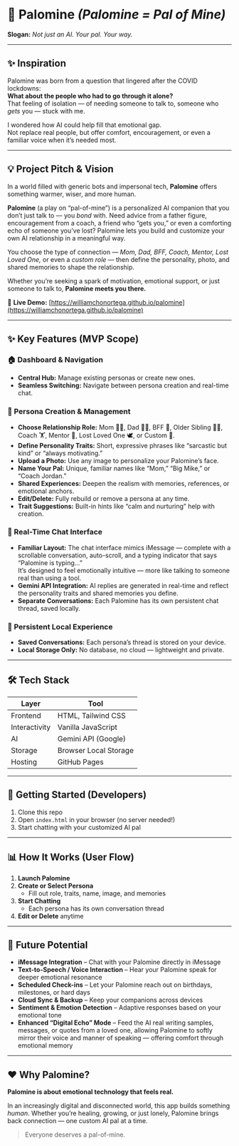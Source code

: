 # 🤖 **Palomine *(Palomine = Pal of Mine)***

**Slogan:** *Not just an AI. Your pal. Your way.*

---

## ✨ Inspiration

Palomine was born from a question that lingered after the COVID lockdowns:  
**What about the people who had to go through it alone?**  
That feeling of isolation — of needing someone to talk to, someone who *gets* you — stuck with me.  

I wondered how AI could help fill that emotional gap.  
Not replace real people, but offer comfort, encouragement, or even a familiar voice when it’s needed most.

---

## 💡 Project Pitch & Vision

In a world filled with generic bots and impersonal tech, **Palomine** offers something warmer, wiser, and more human.

**Palomine** (a play on “pal-of-mine”) is a personalized AI companion that you don’t just talk to — you *bond* with. Need advice from a father figure, encouragement from a coach, a friend who “gets you,” or even a comforting echo of someone you’ve lost? Palomine lets you build and customize your own AI relationship in a meaningful way.

You choose the type of connection — *Mom, Dad, BFF, Coach, Mentor, Lost Loved One,* or even a *custom role* — then define the personality, photo, and shared memories to shape the relationship.

Whether you’re seeking a spark of motivation, emotional support, or just someone to talk to, **Palomine meets you there.**

🔗 **Live Demo:** [https://williamchonortega.github.io/palomine](https://williamchonortega.github.io/palomine)

---

## ✨ Key Features (MVP Scope)

### 🏠 Dashboard & Navigation
- **Central Hub:** Manage existing personas or create new ones.
- **Seamless Switching:** Navigate between persona creation and real-time chat.

### 🧠 Persona Creation & Management
- **Choose Relationship Role:** Mom 👩‍🦿, Dad 👨‍🦿, BFF 👯, Older Sibling 🧑‍🦑, Coach 🏋️, Mentor 🧠, Lost Loved One 🕊️, or Custom 🎨.
- **Define Personality Traits:** Short, expressive phrases like “sarcastic but kind” or “always motivating.”
- **Upload a Photo:** Use any image to personalize your Palomine’s face.
- **Name Your Pal:** Unique, familiar names like “Mom,” “Big Mike,” or “Coach Jordan.”
- **Shared Experiences:** Deepen the realism with memories, references, or emotional anchors.
- **Edit/Delete:** Fully rebuild or remove a persona at any time.
- **Trait Suggestions:** Built-in hints like “calm and nurturing” help with creation.

### 💬 Real-Time Chat Interface
- **Familiar Layout:** The chat interface mimics iMessage — complete with a scrollable conversation, auto-scroll, and a typing indicator that says “Palomine is typing…”  
  It’s designed to feel emotionally intuitive — more like talking to someone real than using a tool.
- **Gemini API Integration:** AI replies are generated in real-time and reflect the personality traits and shared memories you define.
- **Separate Conversations:** Each Palomine has its own persistent chat thread, saved locally.

### 🔐 Persistent Local Experience
- **Saved Conversations:** Each persona’s thread is stored on your device.
- **Local Storage Only:** No database, no cloud — lightweight and private.

---

## 🛠️ Tech Stack

| Layer         | Tool                  |
| ------------- | --------------------- |
| Frontend      | HTML, Tailwind CSS    |
| Interactivity | Vanilla JavaScript    |
| AI            | Gemini API (Google)   |
| Storage       | Browser Local Storage |
| Hosting       | GitHub Pages          |

---

## 🚀 Getting Started (Developers)

1. Clone this repo  
2. Open `index.html` in your browser (no server needed!)  
3. Start chatting with your customized AI pal  

---

## 📊 How It Works (User Flow)

1. **Launch Palomine**
2. **Create or Select Persona**
   - Fill out role, traits, name, image, and memories
3. **Start Chatting**
   - Each persona has its own conversation thread
4. **Edit or Delete** anytime

---

## 🔮 Future Potential

- **iMessage Integration** – Chat with your Palomine directly in iMessage  
- **Text-to-Speech / Voice Interaction** – Hear your Palomine speak for deeper emotional resonance  
- **Scheduled Check-ins** – Let your Palomine reach out on birthdays, milestones, or hard days  
- **Cloud Sync & Backup** – Keep your companions across devices  
- **Sentiment & Emotion Detection** – Adaptive responses based on your emotional tone  
- **Enhanced “Digital Echo” Mode** – Feed the AI real writing samples, messages, or quotes from a loved one, allowing Palomine to softly mirror their voice and manner of speaking — offering comfort through emotional memory  

---

## ❤️ Why Palomine?

**Palomine is about emotional technology that feels real.**

In an increasingly digital and disconnected world, this app builds something *human*. Whether you’re healing, growing, or just lonely, Palomine brings back connection — one custom AI pal at a time.

> Everyone deserves a pal-of-mine.
